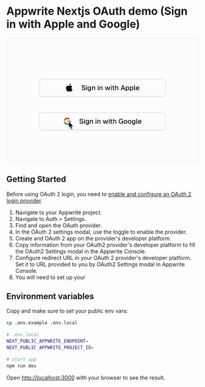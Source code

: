 # Appwrite Nextjs OAuth demo (Sign in with Apple and Google)

![Alt Text](public/apple-sign-in.gif)

## Getting Started

Before using OAuth 2 login, you need to [enable and configure an OAuth 2 login provider](https://stage.appwrite.io/docs/products/auth/oauth2).

1. Navigate to your Appwrite project.
1. Navigate to Auth > Settings.
1. Find and open the OAuth provider.
1. In the OAuth 2 settings modal, use the toggle to enable the provider.
1. Create and OAuth 2 app on the provider's developer platform.
1. Copy information from your OAuth2 provider's developer platform to fill the OAuth2 Settings modal in the Appwrite Console.
1. Configure redirect URL in your OAuth 2 provider's developer platform. Set it to URL provided to you by OAuth2 Settings modal in Appwrite Console.
1. You will need to set up your

## Environment variables

Copy and make sure to set your public env vars:

```bash
cp .env.example .env.local
```

```bash
# .env.local
NEXT_PUBLIC_APPWRITE_ENDPOINT=
NEXT_PUBLIC_APPWRITE_PROJECT_ID=
```

```bash
# start app
npm run dev
```

Open [http://localhost:3000](http://localhost:3000) with your browser to see the result.
